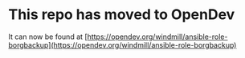 # This repo has moved to OpenDev

It can now be found at [https://opendev.org/windmill/ansible-role-borgbackup](https://opendev.org/windmill/ansible-role-borgbackup)

